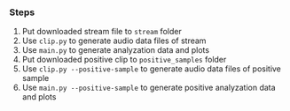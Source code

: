 ### Steps
1. Put downloaded stream file to `stream` folder
2. Use `clip.py` to generate audio data files of stream
3. Use `main.py` to generate analyzation data and plots
4. Put downloaded positive clip to `positive_samples` folder
5. Use `clip.py --positive-sample` to generate audio data files of positive sample
6. Use `main.py --positive-sample` to generate positive analyzation data and plots